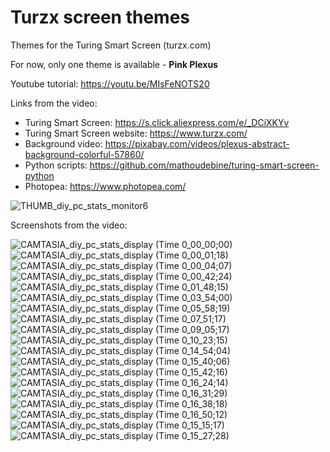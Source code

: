 # Turzx screen themes
Themes for the Turing Smart Screen (turzx.com)

For now, only one theme is available - **Pink Plexus**


Youtube tutorial: https://youtu.be/MIsFeNOTS20

Links from the video:
- Turing Smart Screen: https://s.click.aliexpress.com/e/_DCiXKYv
- Turing Smart Screen website: https://www.turzx.com/
- Background video: https://pixabay.com/videos/plexus-abstract-background-colorful-57860/
- Python scripts: https://github.com/mathoudebine/turing-smart-screen-python
- Photopea: https://www.photopea.com/

![THUMB_diy_pc_stats_monitor6](https://user-images.githubusercontent.com/117754156/217872900-69d6cd34-8970-44c6-8ba2-b14dbe3949ce.jpg)


Screenshots from the video:


![CAMTASIA_diy_pc_stats_display (Time 0_00_00;00)](https://user-images.githubusercontent.com/117754156/217872960-0dd9460b-6115-4def-b274-471ed01ddd56.png)
![CAMTASIA_diy_pc_stats_display (Time 0_00_01;18)](https://user-images.githubusercontent.com/117754156/217873005-c85c51c9-78fb-4c70-9dfe-ab4c9d08b1fe.png)
![CAMTASIA_diy_pc_stats_display (Time 0_00_04;07)](https://user-images.githubusercontent.com/117754156/217873065-b12714a4-9847-42f1-9a64-767d5925155c.png)
![CAMTASIA_diy_pc_stats_display (Time 0_00_42;24)](https://user-images.githubusercontent.com/117754156/217873120-fecddfcd-77d6-4a81-8534-ebb13eaff196.png)
![CAMTASIA_diy_pc_stats_display (Time 0_01_48;15)](https://user-images.githubusercontent.com/117754156/217873186-3e5cdaf3-3df7-4d78-9c6f-cc1504a4bdb9.png)
![CAMTASIA_diy_pc_stats_display (Time 0_03_54;00)](https://user-images.githubusercontent.com/117754156/217873261-85ac7418-40b6-4a74-bb6b-fed5a4d8eeb8.png)
![CAMTASIA_diy_pc_stats_display (Time 0_05_58;19)](https://user-images.githubusercontent.com/117754156/217873327-81289a41-1aab-40de-b76d-a6d9d36e5fc9.png)
![CAMTASIA_diy_pc_stats_display (Time 0_07_51;17)](https://user-images.githubusercontent.com/117754156/217873338-0c92cb34-e6dd-4361-bfd3-0cbc6335cd41.png)
![CAMTASIA_diy_pc_stats_display (Time 0_09_05;17)](https://user-images.githubusercontent.com/117754156/217873349-587534f5-9559-4d29-ae8b-b58bba0dde9b.png)
![CAMTASIA_diy_pc_stats_display (Time 0_10_23;15)](https://user-images.githubusercontent.com/117754156/217873366-6767cff8-a755-44a1-bf06-1db8f21bd058.png)
![CAMTASIA_diy_pc_stats_display (Time 0_14_54;04)](https://user-images.githubusercontent.com/117754156/217873373-e13eac23-a2b4-4d1b-88db-1598b031d34f.png)
![CAMTASIA_diy_pc_stats_display (Time 0_15_40;06)](https://user-images.githubusercontent.com/117754156/217873450-f252c99c-da32-4374-a51f-61f5298725d0.png)
![CAMTASIA_diy_pc_stats_display (Time 0_15_42;16)](https://user-images.githubusercontent.com/117754156/217873505-f4e7e5a9-ecde-46e5-9bf2-81f0d6791caa.png)
![CAMTASIA_diy_pc_stats_display (Time 0_16_24;14)](https://user-images.githubusercontent.com/117754156/217873552-fd82a908-02cb-4171-b069-d2e6c6e686f8.png)
![CAMTASIA_diy_pc_stats_display (Time 0_16_31;29)](https://user-images.githubusercontent.com/117754156/217873609-8e39e79d-76da-4367-950e-0a48af59917c.png)
![CAMTASIA_diy_pc_stats_display (Time 0_16_38;18)](https://user-images.githubusercontent.com/117754156/217873672-678672ae-5120-41c3-8e56-a4089e1c9b24.png)
![CAMTASIA_diy_pc_stats_display (Time 0_16_50;12)](https://user-images.githubusercontent.com/117754156/217873740-7abddb40-865c-4017-8323-7f1a69eb32c4.png)
![CAMTASIA_diy_pc_stats_display (Time 0_15_15;17)](https://user-images.githubusercontent.com/117754156/217873390-55e789fd-2701-4bc9-ba53-44ea77545d67.png)
![CAMTASIA_diy_pc_stats_display (Time 0_15_27;28)](https://user-images.githubusercontent.com/117754156/217873404-0f804c4f-9f71-4107-96f3-f00fa69ee77c.png)
